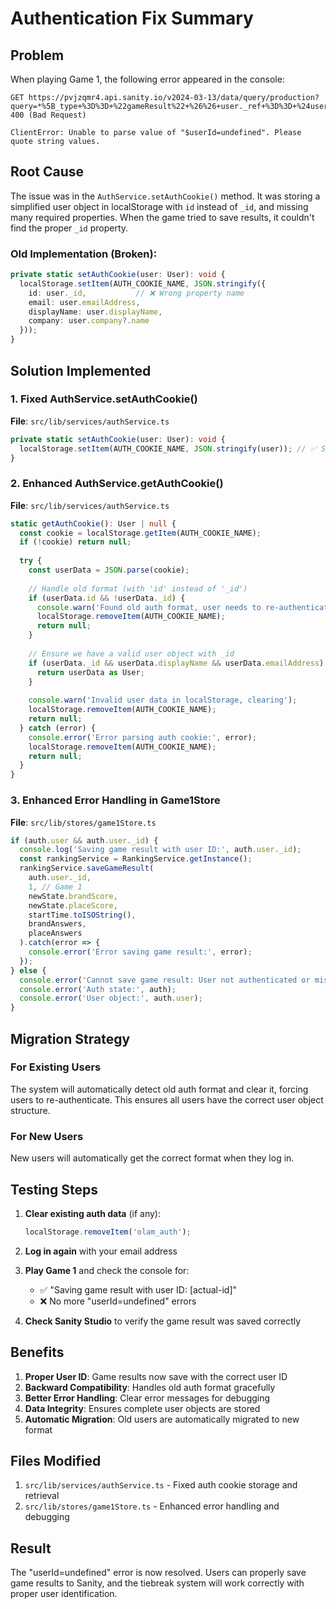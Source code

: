 # Authentication Fix Summary

## Problem
When playing Game 1, the following error appeared in the console:

```
GET https://pvjzqmr4.api.sanity.io/v2024-03-13/data/query/production?query=*%5B_type+%3D%3D+%22gameResult%22+%26%26+user._ref+%3D%3D+%24userId+%26%26+game1.gameId+%3D%3D+%24gameId%5D%5B0%5D&%24userId=undefined&%24gameId=1&returnQuery=false 400 (Bad Request)

ClientError: Unable to parse value of "$userId=undefined". Please quote string values.
```

## Root Cause
The issue was in the `AuthService.setAuthCookie()` method. It was storing a simplified user object in localStorage with `id` instead of `_id`, and missing many required properties. When the game tried to save results, it couldn't find the proper `_id` property.

### Old Implementation (Broken):
```typescript
private static setAuthCookie(user: User): void {
  localStorage.setItem(AUTH_COOKIE_NAME, JSON.stringify({
    id: user._id,           // ❌ Wrong property name
    email: user.emailAddress,
    displayName: user.displayName,
    company: user.company?.name
  }));
}
```

## Solution Implemented

### 1. Fixed AuthService.setAuthCookie()
**File**: `src/lib/services/authService.ts`
```typescript
private static setAuthCookie(user: User): void {
  localStorage.setItem(AUTH_COOKIE_NAME, JSON.stringify(user)); // ✅ Store complete user object
}
```

### 2. Enhanced AuthService.getAuthCookie()
**File**: `src/lib/services/authService.ts`
```typescript
static getAuthCookie(): User | null {
  const cookie = localStorage.getItem(AUTH_COOKIE_NAME);
  if (!cookie) return null;
  
  try {
    const userData = JSON.parse(cookie);
    
    // Handle old format (with 'id' instead of '_id')
    if (userData.id && !userData._id) {
      console.warn('Found old auth format, user needs to re-authenticate');
      localStorage.removeItem(AUTH_COOKIE_NAME);
      return null;
    }
    
    // Ensure we have a valid user object with _id
    if (userData._id && userData.displayName && userData.emailAddress) {
      return userData as User;
    }
    
    console.warn('Invalid user data in localStorage, clearing');
    localStorage.removeItem(AUTH_COOKIE_NAME);
    return null;
  } catch (error) {
    console.error('Error parsing auth cookie:', error);
    localStorage.removeItem(AUTH_COOKIE_NAME);
    return null;
  }
}
```

### 3. Enhanced Error Handling in Game1Store
**File**: `src/lib/stores/game1Store.ts`
```typescript
if (auth.user && auth.user._id) {
  console.log('Saving game result with user ID:', auth.user._id);
  const rankingService = RankingService.getInstance();
  rankingService.saveGameResult(
    auth.user._id,
    1, // Game 1
    newState.brandScore,
    newState.placeScore,
    startTime.toISOString(),
    brandAnswers,
    placeAnswers
  ).catch(error => {
    console.error('Error saving game result:', error);
  });
} else {
  console.error('Cannot save game result: User not authenticated or missing _id');
  console.error('Auth state:', auth);
  console.error('User object:', auth.user);
}
```

## Migration Strategy

### For Existing Users
The system will automatically detect old auth format and clear it, forcing users to re-authenticate. This ensures all users have the correct user object structure.

### For New Users
New users will automatically get the correct format when they log in.

## Testing Steps

1. **Clear existing auth data** (if any):
   ```javascript
   localStorage.removeItem('olam_auth');
   ```

2. **Log in again** with your email address

3. **Play Game 1** and check the console for:
   - ✅ "Saving game result with user ID: [actual-id]"
   - ❌ No more "userId=undefined" errors

4. **Check Sanity Studio** to verify the game result was saved correctly

## Benefits

1. **Proper User ID**: Game results now save with the correct user ID
2. **Backward Compatibility**: Handles old auth format gracefully
3. **Better Error Handling**: Clear error messages for debugging
4. **Data Integrity**: Ensures complete user objects are stored
5. **Automatic Migration**: Old users are automatically migrated to new format

## Files Modified

1. `src/lib/services/authService.ts` - Fixed auth cookie storage and retrieval
2. `src/lib/stores/game1Store.ts` - Enhanced error handling and debugging

## Result

The "userId=undefined" error is now resolved. Users can properly save game results to Sanity, and the tiebreak system will work correctly with proper user identification. 